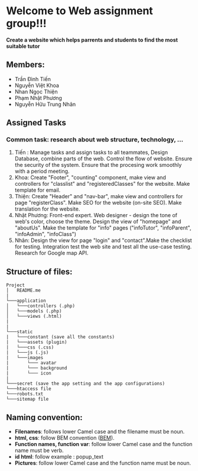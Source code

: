 # Welcome to Web assignment group!!!
**Create a website which helps parrents and students to find the most suitable tutor**
## Members:
- Trần Đình Tiến
- Nguyễn Việt Khoa
- Nhan Ngọc Thiện
- Phạm Nhật Phương
- Nguyễn Hữu Trung Nhân
## Assigned Tasks
### Common task: research about web structure, technology, ... 
1. Tiến : Manage tasks and assign tasks to all teammates, Design Database, combine parts of the web. Control the flow of website. Ensure the security of the system. Ensure that the procesing work smoothly with a period meeting.
1. Khoa: Create "Footer", "counting" component, make view and controllers for "classlist" and "registeredClasses" for the website. Make template for email.
1. Thiện: Create "Header" and "nav-bar", make view and controllers for page "registerClass". Make SEO for the website (on-site SEO). Make translation for the website.
1. Nhật Phương: Front-end expert. Web designer - design the tone of web's color, choose the theme. Design the view of "homepage" and "aboutUs". Make the template for "info" pages ("infoTutor", "infoParent", "infoAdmin", "infoClass")
1. Nhân: Design the view for page "login" and "contact".Make the checklist for testing. Integration test the web site and test all the use-case testing. Research for Google map API.
## Structure of files:
```
Project
│   README.me 
|   
└───application
│   └───controllers (.php)
│   └───models (.php)
│   └───views (.html)
|	
|
└───static
|   └───constant (save all the constants)
|   └───assets (plugin)
|   └───css (.css)
|   └───js (.js)
|   └───images
|   	└─── avatar
|   	└─── background
|   	└─── icon
|
└───secret (save the app setting and the app configurations)
└───htaccess file
└───robots.txt
└───sitemap file
```
## Naming convention:
 - **Filenames**: follows lower Camel case and the filename must be noun.
 - **html, css**: follow BEM convention ([BEM](http://getbem.com/naming/)).
 - **Function names, function var**: follow lower Camel case and the function name must be verb.
 - **id html**: follow example : popup_text
 - **Pictures**: follow lower Camel case and the function name must be noun.
